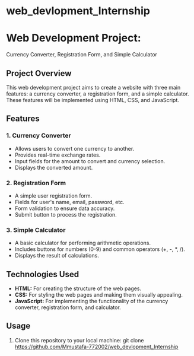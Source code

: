 # web_devlopment_Internship
# Web Development Project:
Currency Converter, Registration Form, and Simple Calculator

## Project Overview

This web development project aims to create a website with three main features: a currency converter, a registration form, and a simple calculator. These features will be implemented using HTML, CSS, and JavaScript.

## Features

### 1. Currency Converter

- Allows users to convert one currency to another.
- Provides real-time exchange rates.
- Input fields for the amount to convert and currency selection.
- Displays the converted amount.

### 2. Registration Form

- A simple user registration form.
- Fields for user's name, email, password, etc.
- Form validation to ensure data accuracy.
- Submit button to process the registration.

### 3. Simple Calculator

- A basic calculator for performing arithmetic operations.
- Includes buttons for numbers (0-9) and common operators (+, -, *, /).
- Displays the result of calculations.

## Technologies Used

- **HTML:** For creating the structure of the web pages.
- **CSS:** For styling the web pages and making them visually appealing.
- **JavaScript:** For implementing the functionality of the currency converter, registration form, and calculator.

## Usage

1. Clone this repository to your local machine:
   git clone https://github.com/Mmustafa-772002/web_devlopment_Internship

